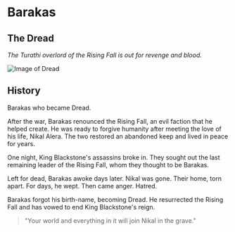 # Barakas
## The Dread
*The Turathi overlord of the Rising Fall is out for revenge and blood.*

![Image of Dread](https://66.media.tumblr.com/64c976d0c2c412e62f7dba6a4fe50119/tumblr_mpw0huuwaV1qdc8ljo1_r1_500.jpg)

## History

Barakas who became Dread.

After the war, Barakas renounced the Rising Fall, an evil faction that he helped create. He was ready to forgive humanity after meeting the love of his life, Nikal Alera. The two restored an abandoned keep and lived in peace for years. 

One night, King Blackstone's assassins broke in. They sought out the last remaining leader of the Rising Fall, whom they thought to be Barakas. 

Left for dead, Barakas awoke days later. Nikal was gone. Their home, torn apart. For days, he wept. Then came anger. Hatred. 

Barakas forgot his birth-name, becoming Dread. He resurrected the Rising Fall and has vowed to end King Blackstone's reign. 

>"Your world and everything in it will join Nikal in the grave."